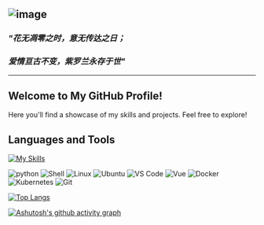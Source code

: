 <!-- <h1 align="center">
	<a href="https://git.io/typing-svg">
		<img src="https://readme-typing-svg.herokuapp.com?font=Fira+Code&color=F03A17&duration=4500&pause=1000&center=true&random=false&width=435&separator=%3C&lines=printf(%22hello%2C+world%5Cn%22);%3C%E4%BD%A0%E5%A5%BD%EF%BC%8C%E4%B8%96%E7%95%8C" alt="Typing SVG" />
	</a>
</h1> -->

<!-- ![image](https://github.com/VioletEvergardenZz/VioletEvergardenZz/blob/main/%E5%BE%AE%E4%BF%A1%E5%9B%BE%E7%89%87_20240506185420.jpg) -->

![image](https://github.com/VioletEvergardenZz/VioletEvergardenZz/blob/main/IMG/1355035.jpeg)
---

### **_"花无凋零之时，意无传达之日；_**
### **_爱情亘古不变，紫罗兰永存于世"_**

---

## Welcome to My GitHub Profile!

Here you'll find a showcase of my skills and projects. Feel free to explore!


## Languages and Tools
[![My Skills](https://skillicons.dev/icons?i=py,bash,linux,ubuntu,vscode,vue,docker,kubernetes,git&theme=light)](https://skillicons.dev)

![python](https://img.shields.io/badge/-python-%233776AB?style=flat&logo=python&logoColor=ffffff)
![Shell](https://img.shields.io/badge/-Shell-%2389E051?style=flat&logo=powershell&logoColor=ffffff)
![Linux](https://img.shields.io/badge/-Linux-%23FCC624?style=flat&logo=linux&logoColor=ffffff)
![Ubuntu](https://img.shields.io/badge/-Ubuntu-%23E95420?style=flat&logo=ubuntu&logoColor=ffffff)
![VS Code](https://img.shields.io/badge/-VSCode-%230066B8?style=flat&logo=visual-studio-code&logoColor=ffffff)
![Vue](https://img.shields.io/badge/-Vue-4FC08D?style=flat&logo=vue.js&logoColor=ffffff)
![Docker](https://img.shields.io/badge/-Docker-%232496ED?style=flat&logo=docker&logoColor=ffffff)
![Kubernetes](https://img.shields.io/badge/-Kubernetes-%23326CE5?style=flat&logo=kubernetes&logoColor=ffffff)
![Git](https://img.shields.io/badge/-Git-%23ED5A47?style=flat&logo=git&logoColor=%23ffffff)

[![Top Langs](https://github-readme-stats.vercel.app/api/top-langs/?username=VioletEvergardenZz&layout=donut)](https://github.com/anuraghazra/github-readme-stats)

[![Ashutosh's github activity graph](https://github-readme-activity-graph.vercel.app/graph?username=VioletEvergardenZz)](https://github.com/ashutosh00710/github-readme-activity-graph)


